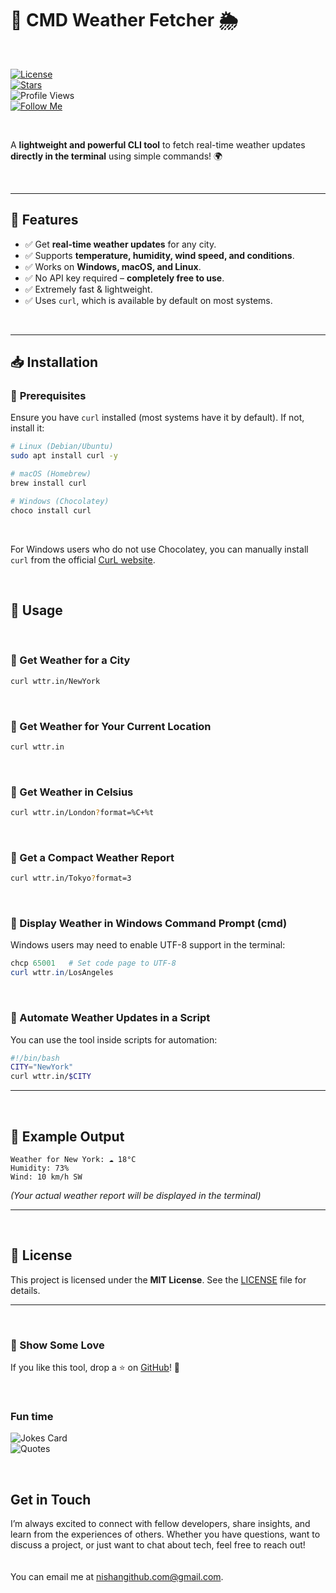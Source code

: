 

# 📌 CMD Weather Fetcher 🌦️  

<br>

[![License](https://img.shields.io/github/license/nishuR27/cli-toolkit)](LICENSE)  
[![Stars](https://img.shields.io/github/stars/nishuR27/cli-toolkit)](https://github.com/nishuR27/cli-toolkit)  
![Profile Views](https://komarev.com/ghpvc/?username=nishuR27&color=blueviolet)  
[![Follow Me](https://img.shields.io/badge/-Follow%20Me-blueviolet)](https://github.com/nishuR27)  

<br>

A **lightweight and powerful CLI tool** to fetch real-time weather updates **directly in the terminal** using simple commands! 🌍  

<br>

---

## 🚀 Features  
- ✅ Get **real-time weather updates** for any city.  
- ✅ Supports **temperature, humidity, wind speed, and conditions**.  
- ✅ Works on **Windows, macOS, and Linux**.  
- ✅ No API key required – **completely free to use**.  
- ✅ Extremely fast & lightweight.  
- ✅ Uses `curl`, which is available by default on most systems.  
<br>

---

## 📥 Installation  

### 🔧 **Prerequisites**  

Ensure you have `curl` installed (most systems have it by default). If not, install it:  

```bash
# Linux (Debian/Ubuntu)
sudo apt install curl -y  

# macOS (Homebrew)
brew install curl  

# Windows (Chocolatey)
choco install curl  
```
<br>

For Windows users who do not use Chocolatey, you can manually install `curl` from the official [CurL website](https://curl.se/download.html).  

<br>

## 📌 Usage  

<br>

### 🔹 Get Weather for a City  
```bash
curl wttr.in/NewYork
```  
<br>

### 🔹 Get Weather for Your Current Location  
```bash
curl wttr.in
```  
<br>

### 🔹 Get Weather in Celsius  
```bash
curl wttr.in/London?format=%C+%t
```  
<br>

### 🔹 Get a Compact Weather Report  
```bash
curl wttr.in/Tokyo?format=3
```  
<br>

### 🔹 Display Weather in Windows Command Prompt (cmd)  
Windows users may need to enable UTF-8 support in the terminal:  
```powershell
chcp 65001   # Set code page to UTF-8  
curl wttr.in/LosAngeles  
```
<br>

### 🔹 Automate Weather Updates in a Script  
You can use the tool inside scripts for automation:  
```bash
#!/bin/bash
CITY="NewYork"
curl wttr.in/$CITY
```  

---

<br>

## 🔧 Example Output  
```
Weather for New York: ☁️ 18°C  
Humidity: 73%  
Wind: 10 km/h SW  
```  
_(Your actual weather report will be displayed in the terminal)_

---

<br>

## 📝 License  
This project is licensed under the **MIT License**. See the [LICENSE](LICENSE) file for details.  

---

<br>

### 🌟 Show Some Love  
If you like this tool, drop a ⭐ on [GitHub](https://github.com/nishuR27/cli-toolkit)! 🚀  

<br>

### Fun time  
![Jokes Card](https://readme-jokes.vercel.app/api?username=nishuR27&theme=algolia&hideBorder)  
![Quotes](https://quotes-github-readme.vercel.app/api?type=horizontal&theme=algolia)  

<br>

### <h2>Get in Touch</h2>  
I’m always excited to connect with fellow developers, share insights, and learn from the experiences of others. Whether you have questions, want to discuss a project, or just want to chat about tech, feel free to reach out!  
<br>  
You can email me at [nishangithub.com@gmail.com](mailto:nishangithub.com@gmail.com).  
